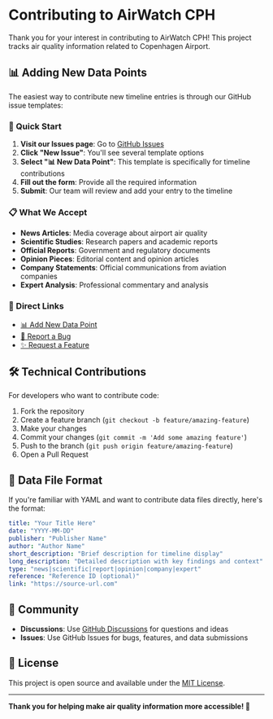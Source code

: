 # Contributing to AirWatch CPH

Thank you for your interest in contributing to AirWatch CPH! This project tracks air quality information related to Copenhagen Airport.

## 📊 Adding New Data Points

The easiest way to contribute new timeline entries is through our GitHub issue templates:

### 🎯 Quick Start

1. **Visit our Issues page**: Go to [GitHub Issues](https://github.com/martinpries/AirWatchCPH/issues)
2. **Click "New Issue"**: You'll see several template options
3. **Select "📊 New Data Point"**: This template is specifically for timeline contributions
4. **Fill out the form**: Provide all the required information
5. **Submit**: Our team will review and add your entry to the timeline

### 📋 What We Accept

- **News Articles**: Media coverage about airport air quality
- **Scientific Studies**: Research papers and academic reports  
- **Official Reports**: Government and regulatory documents
- **Opinion Pieces**: Editorial content and opinion articles
- **Company Statements**: Official communications from aviation companies
- **Expert Analysis**: Professional commentary and analysis

### 🔗 Direct Links

- [📊 Add New Data Point](https://github.com/martinpries/AirWatchCPH/issues/new?assignees=&labels=data-submission%2Cneeds-review&projects=&template=new_data_point.md&title=%5BDATA%5D+)
- [🐛 Report a Bug](https://github.com/martinpries/AirWatchCPH/issues/new?assignees=&labels=bug%2Cneeds-triage&projects=&template=bug_report.md&title=%5BBUG%5D+)
- [✨ Request a Feature](https://github.com/martinpries/AirWatchCPH/issues/new?assignees=&labels=enhancement%2Cneeds-discussion&projects=&template=feature_request.md&title=%5BFEATURE%5D+)

## 🛠️ Technical Contributions

For developers who want to contribute code:

1. Fork the repository
2. Create a feature branch (`git checkout -b feature/amazing-feature`)
3. Make your changes
4. Commit your changes (`git commit -m 'Add some amazing feature'`)
5. Push to the branch (`git push origin feature/amazing-feature`)
6. Open a Pull Request

## 📁 Data File Format

If you're familiar with YAML and want to contribute data files directly, here's the format:

```yaml
title: "Your Title Here"
date: "YYYY-MM-DD"
publisher: "Publisher Name"
author: "Author Name"
short_description: "Brief description for timeline display"
long_description: "Detailed description with key findings and context"
type: "news|scientific|report|opinion|company|expert"
reference: "Reference ID (optional)"
link: "https://source-url.com"
```

## 💬 Community

- **Discussions**: Use [GitHub Discussions](https://github.com/martinpries/AirWatchCPH/discussions) for questions and ideas
- **Issues**: Use GitHub Issues for bugs, features, and data submissions

## 📜 License

This project is open source and available under the [MIT License](LICENSE).

---

**Thank you for helping make air quality information more accessible! 🙏**
